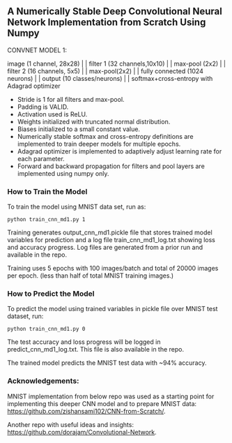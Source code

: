 ## A Numerically Stable Deep Convolutional Neural Network Implementation from Scratch Using Numpy

CONVNET MODEL 1:

image (1 channel, 28x28)
     |
     |
filter 1 (32 channels,10x10)
	 |
	 |
max-pool (2x2)
	 |
	 | 
filter 2 (16 channels, 5x5)
	 |
	 | 
max-pool(2x2)
	 |
	 | 
fully connected (1024 neurons)
	 |
	 | 
output (10 classes/neurons)
	 |
	 | 
softmax+cross-entropy with Adagrad optimizer

- Stride is 1 for all filters and max-pool.
- Padding is VALID.
- Activation used is ReLU.
- Weights initialized with truncated normal distribution.
- Biases initialized to a small constant value.
- Numerically stable softmax and cross-entropy definitions are implemented to train deeper models for multiple epochs.
- Adagrad optimizer is implemented to adaptively adjust learning rate for each parameter.
- Forward and backward propagation for filters and pool layers are implemented using numpy only.


### How to Train the Model
To train the model using MNIST data set, run as:
```
python train_cnn_md1.py 1
```
Training generates output_cnn_md1.pickle file that stores trained model variables for prediction and a log file train_cnn_md1_log.txt showing loss and accuracy progress. Log files are  generated from a prior run and available in the repo.

Training uses 5 epochs with 100 images/batch and total of 20000 images per epoch. (less than half of total MNIST training images.)

### How to Predict the Model
To predict the model using trained variables in pickle file over MNIST test dataset, run:
```
python train_cnn_md1.py 0
```
The test accuracy and loss progress will be logged in predict_cnn_md1_log.txt. This file is also available in the repo.

The trained model predicts the MNIST test data with ~94% accuracy.


### Acknowledgements:
MNIST implementation from below repo was used as a starting point for implementing this deeper CNN model and to prepare MNIST data: 
https://github.com/zishansami102/CNN-from-Scratch/.

Another repo with useful ideas and insights:
https://github.com/dorajam/Convolutional-Network.



